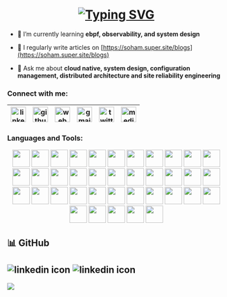 <h1 align="center">
  <a href="https://git.io/typing-svg"><img src="https://readme-typing-svg.herokuapp.com?font=Fira+Code&weight=900&pause=1000&center=true&vCenter=true&random=false&width=435&lines=The+friendly+neighbourhood+SRE" alt="Typing SVG" /></a>
</h1>

- 🌱 I’m currently learning **ebpf, observability, and system design**

- 📝 I regularly write articles on [https://soham.super.site/blogs](https://soham.super.site/blogs)

- 💬 Ask me about **cloud native, system design, configuration management, distributed architecture and site reliability engineering**


<h3 align="left">Connect with me:</h3>

<table align="center">
    <thead align="center">
        <tr>
            <th>
                <a href="https://www.linkedin.com/in/sohamdutta/" title="linkedin.com/in/sohamdutta">
                    <img loading="lazy" alt="linkedin icon" src="https://cdn.simpleicons.org/linkedin/EB008B" width="35px">
                </a>
            </th>
            <th>
                <a href="https://www.github.com/NP-compete" title="github.com/NP-compete">
                    <img loading="lazy" alt="github icon" src="https://cdn.simpleicons.org/github/EB008B" width="35px">
                </a>
            </th>
            <th>
                <a href="https://soham.super.site/" title="soham.super.site">
                    <img loading="lazy" alt="web icon" src="https://cdn.simpleicons.org/googlechrome/EB008B" width="35px">
                </a>
            </th>
            <th>
                <a href="mailto:soham.dutta.devops@gmail.com" title="soham.dutta.devops@gmail.com">
                    <img loading="lazy" alt="gmail icon" src="https://cdn.simpleicons.org/gmail/EB008B" width="35px">
                </a>
            </th>
            <th>
                <a href="https://twitter.com/mr_right96" title="twitter.com/mr_right96">
                    <img loading="lazy" alt="twitter icon" src="https://cdn.simpleicons.org/twitter/EB008B" width="35px">
                </a>
            </th>
            <th>
                <a href="https://medium.com/@mr-right" title="medium.com/@mr-right">
                    <img loading="lazy" alt="medium icon" src="https://cdn.simpleicons.org/medium/EB008B" width="35px">
                </a>
            </th>
        </tr>
    </thead>
</table>

<h3 align="left">Languages and Tools:</h3>

<div align="center">
  <img loading="lazy" height="40" width="40" src="https://cdn.simpleicons.org/amazonaws/FFFFFF"/>
  <img loading="lazy" height="40" width="40" src="https://cdn.simpleicons.org/kubernetes/FFFFFF"/>
  <img loading="lazy" height="40" width="40" src="https://cdn.simpleicons.org/github/FFFFFF"/>
  <img loading="lazy" height="40" width="40" src="https://cdn.simpleicons.org/githubactions/FFFFFF"/>
  <img loading="lazy" height="40" width="40" src="https://cdn.simpleicons.org/gitlab/FFFFFF"/>
  <img loading="lazy" height="40" width="40" src="https://cdn.simpleicons.org/redhatopenshift/FFFFFF"/>
  <img loading="lazy" height="40" width="40" src="https://cdn.simpleicons.org/openstack/FFFFFF"/>
  <img loading="lazy" height="40" width="40" src="https://cdn.simpleicons.org/ansible/FFFFFF"/>
  <img loading="lazy" height="40" width="40" src="https://cdn.simpleicons.org/python/FFFFFF"/>
  <img loading="lazy" height="40" width="40" src="https://cdn.simpleicons.org/go/FFFFFF"/>
  <img loading="lazy" height="40" width="40" src="https://cdn.simpleicons.org/mongodb/FFFFFF"/>
  <img loading="lazy" height="40" width="40" src="https://cdn.simpleicons.org/django/FFFFFF"/>
  <img loading="lazy" height="40" width="40" src="https://cdn.simpleicons.org/linux/FFFFFF"/>
  <img loading="lazy" height="40" width="40" src="https://cdn.simpleicons.org/mysql/FFFFFF"/>
  <img loading="lazy" height="40" width="40" src="https://cdn.simpleicons.org/docker/FFFFFF"/>
  <img loading="lazy" height="40" width="40" src="https://cdn.simpleicons.org/packer/FFFFFF"/>
  <img loading="lazy" height="40" width="40" src="https://cdn.simpleicons.org/jenkins/FFFFFF"/>
  <img loading="lazy" height="40" width="40" src="https://cdn.simpleicons.org/splunk/FFFFFF"/>
  <img loading="lazy" height="40" width="40" src="https://cdn.simpleicons.org/postgresql/FFFFFF"/>
  <img loading="lazy" height="40" width="40" src="https://cdn.simpleicons.org/elasticcloud/FFFFFF"/>
  <img loading="lazy" height="40" width="40" src="https://cdn.simpleicons.org/elasticsearch/FFFFFF"/>
  <img loading="lazy" height="40" width="40" src="https://cdn.simpleicons.org/serverless/FFFFFF"/>
  <img loading="lazy" height="40" width="40" src="https://cdn.simpleicons.org/diagramsdotnet/FFFFFF"/>
  <img loading="lazy" height="40" width="40" src="https://cdn.simpleicons.org/terraform/FFFFFF"/>
  <img loading="lazy" height="40" width="40" src="https://cdn.simpleicons.org/opentofu/FFFFFF"/>
  <img loading="lazy" height="40" width="40" src="https://cdn.simpleicons.org/gnubash/FFFFFF"/>
  <img loading="lazy" height="40" width="40" src="https://cdn.simpleicons.org/metabase/FFFFFF"/>
  <img loading="lazy" height="40" width="40" src="https://cdn.simpleicons.org/liquibase/FFFFFF"/>
  <img loading="lazy" height="40" width="40" src="https://cdn.simpleicons.org/redis/FFFFFF"/>
  <img loading="lazy" height="40" width="40" src="https://cdn.simpleicons.org/apachekafka/FFFFFF"/>
  <img loading="lazy" height="40" width="40" src="https://cdn.simpleicons.org/cloudflare/FFFFFF"/>
  <img loading="lazy" height="40" width="40" src="https://cdn.simpleicons.org/newrelic/FFFFFF"/>
  <img loading="lazy" height="40" width="40" src="https://cdn.simpleicons.org/uptimekuma/FFFFFF"/>
  <img loading="lazy" height="40" width="40" src="https://cdn.simpleicons.org/opentelemetry/FFFFFF"/>
  <img loading="lazy" height="40" width="40" src="https://cdn.simpleicons.org/sonarqube/FFFFFF"/>
  <img loading="lazy" height="40" width="40" src="https://cdn.simpleicons.org/sonarcloud/FFFFFF"/>
  <img loading="lazy" height="40" width="40" src="https://cdn.simpleicons.org/owasp/FFFFFF"/>
  <img loading="lazy" height="40" width="40" src="https://cdn.simpleicons.org/trivy/FFFFFF"/>
</div>

## 📊 GitHub

<img loading="lazy" alt="linkedin icon" src="https://github-readme-stats.vercel.app/api/top-langs/?username=NP-compete&layout=compact&theme=vision-friendly-dark"> <img loading="lazy" alt="linkedin icon" src="https://github-profile-trophy.vercel.app/?username=NP-compete&rank=S,AAA,AA,A&theme=radical&no-frame=false&no-bg=false&margin-w=4">
---
[![](https://visitcount.itsvg.in/api?id=NP-compete&icon=0&color=8)](https://visitcount.itsvg.in)
